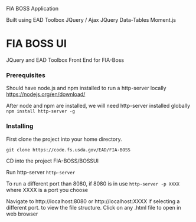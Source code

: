 FIA BOSS Application

Built using EAD Toolbox
JQuery / Ajax
JQuery Data-Tables
Moment.js


# FIA BOSS UI

JQuery and EAD Toolbox Front End for FIA-Boss

### Prerequisites

Should have node.js and npm installed to run a http-server locally
https://nodejs.org/en/download/

After node and npm are installed, we will need http-server installed globally
```npm install http-server -g```


### Installing

First clone the project into your home directory.

```git clone https://code.fs.usda.gov/EAD/FIA-BOSS```

CD into the project FIA-BOSS/BOSSUI

Run http-server
```http-server```

To run a different port than 8080, if 8080 is in use
```http-server -p XXXX```
where XXXX is a port you choose

Navigate to http://localhost:8080 or http://localhost:XXXX if selecting a different port.
to view the file structure. Click on any .html file to open in web browser

